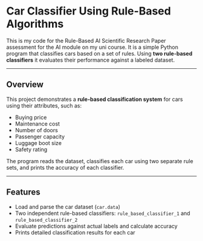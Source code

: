 # Car Classifier Using Rule-Based Algorithms

This is my code for the Rule-Based AI Scientific Research Paper assessment for the AI module on my uni course.
It is a simple Python program that classifies cars based on a set of rules. Using **two rule-based classifiers** it evaluates their performance against a labeled dataset.

---

## Overview

This project demonstrates a **rule-based classification system** for cars using their attributes, such as:

- Buying price
- Maintenance cost
- Number of doors
- Passenger capacity
- Luggage boot size
- Safety rating

The program reads the dataset, classifies each car using two separate rule sets, and prints the accuracy of each classifier.

---

## Features

- Load and parse the car dataset (`car.data`)  
- Two independent rule-based classifiers: `rule_based_classifier_1` and `rule_based_classifier_2`  
- Evaluate predictions against actual labels and calculate accuracy  
- Prints detailed classification results for each car  


